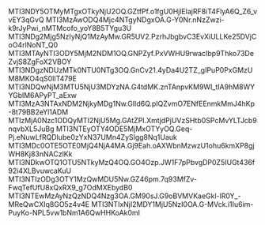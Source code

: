 MTI3NDY5OTMyMTgxOTkyNjU2OQ.GZtfPf.o1fgU0HjlElajRF8iT4FlyA6Q_Z6_vvEY3qGvQ
MTI3MzAwODQ4Mjc4NTgyNDgxOA.G-Y0Nr.nNzZwzi-k9rJyPwi_nMTMcofo_yoY8B5TYgu3U
MTI3NDg2Mjg5NzIyNjQ1MzAyMw.GR5UV2.PzrhJbgbvC3EvXiULLKe25DVjCoO4rlNoNT_Q0
MTI3MTAyNTI3ODY5MjM2NDM1OQ.GNPZyf.PxVWHU9rwacIbp9Thko73DeZvjS8ZgFoX2VBOY
MTI3NDgzNDUzMTk0NTU0NTg3OQ.GnCv21.4yDa4U2TZ_gIPuP0PxGMzUM8MKO4qS0lIT479E
MTI3NDQwNjM3MTU5NjU3MDYzNA.G4tdMK.znTAnpvKM9WI_tIA9hM8WYYGblM6APyPT_aExw
MTI3MzA3NTAxNDM2NjkyMDg1Nw.GlId6Q.pIQZvmO7ENfEEnmkMmJ4hKp-8t79BB2eYl1ADM
MTIzMjA0Nzc1ODQyMTI2NjU5Mg.GAtZPI.XmtjdPjUVzSHtb0SPcMvYLTJcb9nqvbXL5JuBg
MTI3NTEyOTY4ODE5MjMxOTYyOQ.Geq-Pj.eNuwLfRQDlube0zYxN37UMn4ZySlgg8Nq1Uauk
MTI3MDc0OTE5OTE0MjQ4NjA4MA.Gj9Eah.oAXWbnMzwzU1ohu6kmXP8gjWH8Kj83nNACzlKk
MTI3NDkwOTQ1OTU5NTkyMzQ4OQ.GO4Ozp.JW1F7pPbvgDP0Z5IUGt436f92i4XLBvuwcaKuU
MTI3NTIzODg3OTY1MzQwMDU5Nw.GZ46pm.7q93MfZv-FwqTefUfU8xQxRX9_g7OdMXEbydB0
MTI3NTEwMzAyNzQzNDQ4Nzg3OA.GM90sJ.G9oBVMVKaeGkl-lR0Y_-MReQwCXIq8GO5z4v4E
MTI3NTIxNjI2MDY1MjU5NzI0OA.G-MVck.i1Iu6im-PuyKo-NPL5vw1bNm1A6QwHHKoAk0mI
